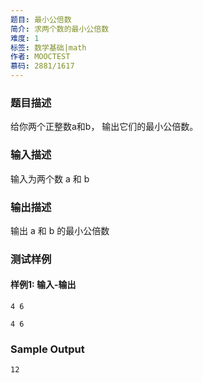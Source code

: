 ```yaml
---
题目: 最小公倍数
简介: 求两个数的最小公倍数
难度: 1
标签: 数学基础|math
作者: MOOCTEST
慕码: 2881/1617
---
```


### 题目描述

给你两个正整数a和b， 输出它们的最小公倍数。

### 输入描述

输入为两个数 a 和 b

### 输出描述

输出 a 和 b 的最小公倍数

### 测试样例

#### 样例1: 输入-输出

```
4 6
```

```
4 6
```

### Sample Output

```
12
```
